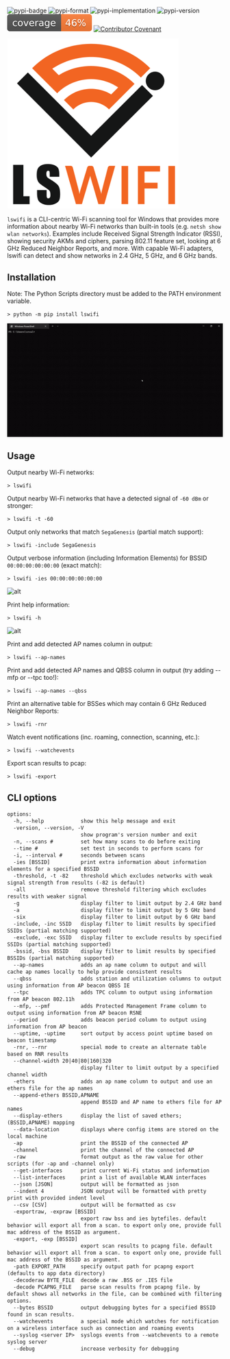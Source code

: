 ![pypi-badge](https://img.shields.io/pypi/v/lswifi) ![pypi-format](https://img.shields.io/pypi/format/lswifi) ![pypi-implementation](https://img.shields.io/pypi/implementation/lswifi) ![pypi-version](https://img.shields.io/pypi/pyversions/lswifi) ![coverage-badge](https://raw.githubusercontent.com/joshschmelzle/lswifi/main/coverage.svg) [![Contributor Covenant](https://img.shields.io/badge/Contributor%20Covenant-2.1-4baaaa.svg)](https://github.com/joshschmelzle/lswifi/blob/main/CODE_OF_CONDUCT.md)

<img src="https://raw.githubusercontent.com/joshschmelzle/lswifi/main/docs/lswifi_orange_crop.png" width="400">

`lswifi` is a CLI-centric Wi-Fi scanning tool for Windows that provides more information about nearby Wi-Fi networks than built-in tools (e.g. `netsh show wlan networks`). Examples include Received Signal Strength Indicator (RSSI), showing security AKMs and ciphers, parsing 802.11 feature set, looking at 6 GHz Reduced Neighbor Reports, and more. With capable Wi-Fi adapters, lswifi can detect and show networks in 2.4 GHz, 5 GHz, and 6 GHz bands.

Installation
------------

Note: The Python Scripts directory must be added to the PATH environment variable.

``` {.sourceCode .bash}
> python -m pip install lswifi
```

![alt](https://raw.githubusercontent.com/joshschmelzle/lswifi/main/docs/pip_install.gif "animation showing install of lswifi")

Usage
-----

Output nearby Wi-Fi networks:

``` {.sourceCode .bash}
> lswifi
```

Output nearby Wi-Fi networks that have a detected signal of `-60 dBm` or stronger:

``` {.sourceCode .bash}
> lswifi -t -60
```

Output only networks that match `SegaGenesis` (partial match support):

``` {.sourceCode .bash}
> lswifi -include SegaGenesis
```

Output verbose information (including Information Elements) for BSSID `00:00:00:00:00:00` (exact match):

``` {.sourceCode .bash}
> lswifi -ies 00:00:00:00:00:00
```

![alt](https://raw.githubusercontent.com/joshschmelzle/lswifi/main/docs/information_elements.gif "animation showing printing verbose information for a particular BSSID")

Print help information:

``` {.sourceCode .bash}
> lswifi -h
```

![alt](https://raw.githubusercontent.com/joshschmelzle/lswifi/main/docs/help_menu.gif "animation showing printing help for lswifi")

Print and add detected AP names column in output:

``` {.sourceCode .bash}
> lswifi --ap-names
```

Print and add detected AP names and QBSS column in output (try adding --mfp or --tpc too!):

``` {.sourceCode .bash}
> lswifi --ap-names --qbss
```

Print an alternative table for BSSes which may contain 6 GHz Reduced Neighbor Reports:

``` {.sourceCode .bash}
> lswifi -rnr
```

Watch event notifications (inc. roaming, connection, scanning, etc.):

``` {.sourceCode .bash}
> lswifi --watchevents
```

Export scan results to pcap:

``` {.sourceCode .bash}
> lswifi -export
```

CLI options
-----------

```ascii
options:
  -h, --help            show this help message and exit
  -version, --version, -V
                        show program's version number and exit
  -n, --scans #         set how many scans to do before exiting
  --time #              set test in seconds to perform scans for
  -i, --interval #      seconds between scans
  -ies [BSSID]          print extra information about information elements for a specified BSSID
  -threshold, -t -82    threshold which excludes networks with weak signal strength from results (-82 is default)
  -all                  remove threshold filtering which excludes results with weaker signal
  -g                    display filter to limit output by 2.4 GHz band
  -a                    display filter to limit output by 5 GHz band
  -six                  display filter to limit output by 6 GHz band
  -include, -inc SSID   display filter to limit results by specified SSIDs (partial matching supported)
  -exclude, -exc SSID   display filter to exclude results by specified SSIDs (partial matching supported)
  -bssid, -bss BSSID    display filter to limit results by specified BSSIDs (partial matching supported)
  --ap-names            adds an ap name column to output and will cache ap names locally to help provide consistent results
  --qbss                adds station and utilization columns to output using information from AP beacon QBSS IE
  --tpc                 adds TPC column to output using information from AP beacon 802.11h
  --mfp, --pmf          adds Protected Management Frame column to output using information from AP beacon RSNE
  --period              adds beacon period column to output using information from AP beacon
  --uptime, -uptime     sort output by access point uptime based on beacon timestamp
  -rnr, --rnr           special mode to create an alternate table based on RNR results
  --channel-width 20|40|80|160|320
                        display filter to limit output by a specified channel width
  -ethers               adds an ap name column to output and use an ethers file for the ap names
  --append-ethers BSSID,APNAME
                        append BSSID and AP name to ethers file for AP names
  --display-ethers      display the list of saved ethers; (BSSID,APNAME) mapping
  --data-location       displays where config items are stored on the local machine
  -ap                   print the BSSID of the connected AP
  -channel              print the channel of the connected AP
  -raw                  format output as the raw value for other scripts (for -ap and -channel only)
  --get-interfaces      print current Wi-Fi status and information
  --list-interfaces     print a list of available WLAN interfaces
  --json [JSON]         output will be formatted as json
  --indent 4            JSON output will be formatted with pretty print with provided indent level
  --csv [CSV]           output will be formatted as csv
  -exportraw, -expraw [BSSID]
                        export raw bss and ies bytefiles. default behavior will export all from a scan. to export only one, provide full mac address of the BSSID as argument.
  -export, -exp [BSSID]
                        export scan results to pcapng file. default behavior will export all from a scan. to export only one, provide full mac address of the BSSID as argument.
  -path EXPORT_PATH     specify output path for pcapng export (defaults to app data directory)
  -decoderaw BYTE_FILE  decode a raw .BSS or .IES file
  -decode PCAPNG_FILE   parse scan results from pcapng file. by default shows all networks in the file, can be combined with filtering options.
  --bytes BSSID         output debugging bytes for a specified BSSID found in scan results.
  --watchevents         a special mode which watches for notification on a wireless interface such as connection and roaming events
  --syslog <server IP>  syslogs events from --watchevents to a remote syslog server
  --debug               increase verbosity for debugging
```

